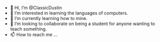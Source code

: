 - 👋 Hi, I’m @ClassicDustin
- 👀 I’m interested in learning the languages of computers.
- 🌱 I’m currently learning how to mine. 
- 💞️ I’m looking to collaborate on being a student for anyone wanting to teach something. 
- 📫 How to reach me ...

<!---
ClassicDustin/ClassicDustin is a ✨ special ✨ repository because its `README.md` (this file) appears on your GitHub profile.
You can click the Preview link to take a look at your changes.
--->
